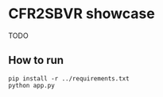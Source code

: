 # CFR2SBVR showcase

TODO

## How to run

```shell
pip install -r ../requirements.txt
python app.py
```